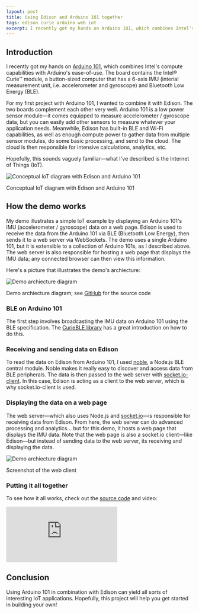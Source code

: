 ```yaml
---
layout: post
title: Using Edison and Arduino 101 together
tags: edison curie arduino web iot
excerpt: I recently got my hands on Arduino 101, which combines Intel's compute capabilities with Arduino's ease-of-use. The board contains the Intel® Curie™ module, a button-sized computer that has a 6-axis IMU (interial measurement unit, i.e. accelerometer and gyroscope) and Bluetooth Low Energy (BLE)....
---
```


## Introduction

I recently got my hands on [Arduino 101](https://www-ssl.intel.com/content/www/us/en/do-it-yourself/arduino-101.html), which combines Intel's compute capabilities with Arduino's ease-of-use. The board contains the Intel® Curie™ module, a button-sized computer that has a 6-axis IMU (interial measurement unit, i.e. accelerometer and gyroscope) and Bluetooth Low Energy (BLE).

For my first project with Arduino 101, I wanted to combine it with Edison. The two boards complement each other very well. Arduino 101 is a low power sensor module&mdash;it comes equipped to measure accelerometer / gyroscope data, but you can easily add other sensors to measure whatever your application needs. Meanwhile, Edison has built-in BLE and Wi-Fi capabilities, as well as enough compute power to gather data from multiple sensor modules, do some basic processing, and send to the cloud. The cloud is then responsible for intensive calculations, analytics, etc.

Hopefully, this sounds vaguely familiar&mdash;what I've described is the Internet of Things (IoT).

<div class="card mb-3">
  <img class="card-img-top" src="/assets/img/edison/edison-arduino101-iot-conceptual.png" alt="Conceptual IoT diagram with Edison and Arduino 101">
  <div class="card-body text-center">
    <p class="card-text">Conceptual IoT diagram with Edison and Arduino 101</p>
  </div>
</div>

## How the demo works

My demo illustrates a simple IoT example by displaying an Arduino 101's IMU (accelerometer / gyroscope) data on a web page. Edison is used to receive the data from the Arduino 101 via BLE (Bluetooth Low Energy), then sends it to a web server via WebSockets. The demo uses a single Arduino 101, but it is extensible to a collection of Arduino 101s, as I described above. The web server is also responsible for hosting a web page that displays the IMU data; any connected browser can then view this information.

Here's a picture that illustrates the demo's archiecture:

<div class="card mb-3">
  <img class="card-img-top" src="https://raw.githubusercontent.com/drejkim/edison-arduino101-iot/master/images/edison-arduino101-iot.png" alt="Demo archiecture diagram">
  <div class="card-body text-center">
    <p class="card-text">Demo archiecture diagram; see <a href="https://github.com/drejkim/edison-arduino101-iot">GitHub</a> for the source code</p>
  </div>
</div>

### BLE on Arduino 101

The first step involves broadcasting the IMU data on Arduino 101 using the BLE specification. The [CurieBLE library](https://www.arduino.cc/en/Reference/CurieBLE) has a great introduction on how to do this.

### Receiving and sending data on Edison

To read the data on Edison from Arduino 101, I used [noble](https://github.com/sandeepmistry/noble), a Node.js BLE central module. Noble makes it really easy to discover and access data from BLE peripherals. The data is then passed to the web server with [socket.io-client](https://github.com/socketio/socket.io-client). In this case, Edison is acting as a client to the web server, which is why socket.io-client is used.

### Displaying the data on a web page

The web server&mdash;which also uses Node.js and [socket.io](http://socket.io/)&mdash;is responsible for receiving data from Edison. From here, the web server can do advanced processing and analytics... but for this demo, it hosts a web page that displays the IMU data. Note that the web page is also a socket.io client&mdash;like Edison&mdash;but instead of sending data to the web server, its receiving and displaying the data.

<div class="row justify-content-center mb-3">
  <div class="col-sm-6">
    <div class="card mb-3">
      <img class="card-img-top" src="/assets/img/edison/edison-arduino101-iot-web-client.png" alt="Demo archiecture diagram">
      <div class="card-body text-center">
        <p class="card-text">Screenshot of the web client</p>
      </div>
    </div>
  </div>
</div>

### Putting it all together

To see how it all works, check out the [source code](https://github.com/drejkim/edison-arduino101-iot) and video:

<div class="mb-3">
  <div class="embed-responsive embed-responsive-16by9">
    <iframe class="embed-responsive-item" src="https://www.youtube.com/embed/NRZZRsqJQWY" frameborder="0" allowfullscreen=""></iframe>
  </div>
</div>

## Conclusion

Using Arduino 101 in combination with Edison can yield all sorts of interesting IoT applications. Hopefully, this project will help you get started in building your own!
